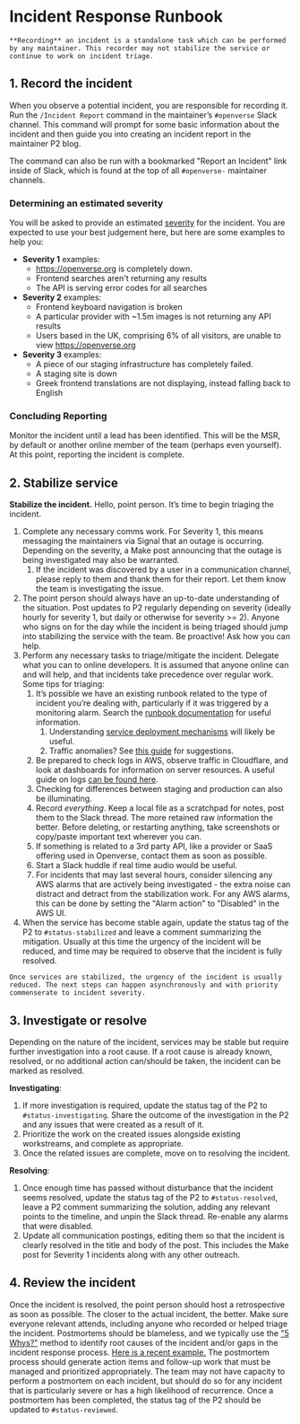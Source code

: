 # Incident Response Runbook

```{note}
**Recording** an incident is a standalone task which can be performed by any maintainer. This recorder may not stabilize the service or continue to work on incident triage.
```

## 1. Record the incident

When you observe a potential incident, you are responsible for recording it. Run
the `/Incident Report` command in the maintainer’s `#openverse` Slack channel.
This command will prompt for some basic information about the incident and then
guide you into creating an incident report in the maintainer P2 blog.

The command can also be run with a bookmarked "Report an Incident" link inside
of Slack, which is found at the top of all `#openverse-` maintainer channels.

### Determining an estimated severity

You will be asked to provide an estimated
[severity](/meta/incidents/index.md#severity) for the incident. You are expected
to use your best judgement here, but here are some examples to help you:

- **Severity 1** examples:
  - <https://openverse.org> is completely down.
  - Frontend searches aren't returning any results
  - The API is serving error codes for all searches
- **Severity 2** examples:
  - Frontend keyboard navigation is broken
  - A particular provider with ~1.5m images is not returning any API results
  - Users based in the UK, comprising 6% of all visitors, are unable to view
    <https://openverse.org>
- **Severity 3** examples:
  - A piece of our staging infrastructure has completely failed.
  - A staging site is down
  - Greek frontend translations are not displaying, instead falling back to
    English

### Concluding Reporting

Monitor the incident until a lead has been identified. This will be the MSR, by
default or another online member of the team (perhaps even yourself). At this
point, reporting the incident is complete.

## 2. Stabilize service

**Stabilize the incident.** Hello, point person. It’s time to begin triaging the
incident.

1. Complete any necessary comms work. For Severity 1, this means messaging the
   maintainers via Signal that an outage is occurring. Depending on the
   severity, a Make post announcing that the outage is being investigated may
   also be warranted.
   1. If the incident was discovered by a user in a communication channel,
      please reply to them and thank them for their report. Let them know the
      team is investigating the issue.
2. The point person should always have an up-to-date understanding of the
   situation. Post updates to P2 regularly depending on severity (ideally hourly
   for severity 1, but daily or otherwise for severity >= 2). Anyone who signs
   on for the day while the incident is being triaged should jump into
   stabilizing the service with the team. Be proactive! Ask how you can help.
3. Perform any necessary tasks to triage/mitigate the incident. Delegate what
   you can to online developers. It is assumed that anyone online can and will
   help, and that incidents take precedence over regular work. Some tips for
   triaging:
   1. It’s possible we have an existing runbook related to the type of incident
      you’re dealing with, particularly if it was triggered by a monitoring
      alarm. Search the
      [runbook documentation](/meta/monitoring/runbooks/index.md) for useful
      information.
      1. Understanding [service deployment mechanisms](/general/deployment.md)
         will likely be useful.
      2. Traffic anomalies? See
         [this guide](/meta/monitoring/traffic/runbooks/identifying-and-blocking-traffic-anomalies.md)
         for suggestions.
   2. Be prepared to check logs in AWS, observe traffic in Cloudflare, and look
      at dashboards for information on server resources. A useful guide on logs
      [can be found here](/meta/monitoring/cloudwatch_logs/index.md).
   3. Checking for differences between staging and production can also be
      illuminating.
   4. Record _everything_. Keep a local file as a scratchpad for notes, post
      them to the Slack thread. The more retained raw information the better.
      Before deleting, or restarting anything, take screenshots or copy/paste
      important text wherever you can.
   5. If something is related to a 3rd party API, like a provider or SaaS
      offering used in Openverse, contact them as soon as possible.
   6. Start a Slack huddle if real time audio would be useful.
   7. For incidents that may last several hours, consider silencing any AWS
      alarms that are actively being investigated - the extra noise can distract
      and detract from the stabilization work. For any AWS alarms, this can be
      done by setting the "Alarm action" to "Disabled" in the AWS UI.
4. When the service has become stable again, update the status tag of the P2 to
   `#status-stabilized` and leave a comment summarizing the mitigation. Usually
   at this time the urgency of the incident will be reduced, and time may be
   required to observe that the incident is fully resolved.

```{note}
Once services are stabilized, the urgency of the incident is usually reduced. The next steps can happen asynchronously and with priority commenserate to incident severity.
```

## 3. Investigate or resolve

Depending on the nature of the incident, services may be stable but require
further investigation into a root cause. If a root cause is already known,
resolved, or no additional action can/should be taken, the incident can be
marked as resolved.

**Investigating**:

1. If more investigation is required, update the status tag of the P2 to
   `#status-investigating`. Share the outcome of the investigation in the P2 and
   any issues that were created as a result of it.
2. Prioritize the work on the created issues alongside existing workstreams, and
   complete as appropriate.
3. Once the related issues are complete, move on to resolving the incident.

**Resolving**:

1. Once enough time has passed without disturbance that the incident seems
   resolved, update the status tag of the P2 to `#status-resolved`, leave a P2
   comment summarizing the solution, adding any relevant points to the timeline,
   and unpin the Slack thread. Re-enable any alarms that were disabled.
2. Update all communication postings, editing them so that the incident is
   clearly resolved in the title and body of the post. This includes the Make
   post for Severity 1 incidents along with any other outreach.

## 4. Review the incident

Once the incident is resolved, the point person should host a retrospective as
soon as possible. The closer to the actual incident, the better. Make sure
everyone relevant attends, including anyone who recorded or helped triage the
incident. Postmortems should be blameless, and we typically use the
["5 Whys?"](https://www.mindtools.com/a3mi00v/5-whys) method to identify root
causes of the incident and/or gaps in the incident response process.
[Here is a recent example.](https://docs.google.com/document/d/1VGCWR85ipt_grLbDu_mKN31RAPTNEL_emvqDj1vcg20/edit)
The postmortem process should generate action items and follow-up work that must
be managed and prioritized appropriately. The team may not have capacity to
perform a postmortem on each incident, but should do so for any incident that is
particularly severe or has a high likelihood of recurrence. Once a postmortem
has been completed, the status tag of the P2 should be updated to
`#status-reviewed`.
